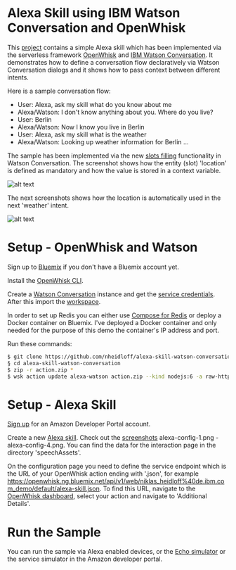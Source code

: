 Alexa Skill using IBM Watson Conversation and OpenWhisk
================================================================================

This [project](https://github.com/nheidloff/alexa-skill-watson-conversation) contains a simple Alexa skill which has been implemented via the serverless framework [OpenWhisk](http://openwhisk.incubator.apache.org/) and [IBM Watson Conversation](https://www.ibm.com/watson/developercloud/conversation.html). It demonstrates how to define a conversation flow declaratively via Watson Conversation dialogs and it shows how to pass context between different intents.

Here is a sample conversation flow:

- User: Alexa, ask my skill what do you know about me
- Alexa/Watson: I don't know anything about you. Where do you live?
- User: Berlin
- Alexa/Watson: Now I know you live in Berlin
- User: Alexa, ask my skill what is the weather
- Alexa/Watson: Looking up weather information for Berlin ...

The sample has been implemented via the new [slots filling](http://heidloff.net/article/conversation-watson-slots) functionality in Watson Conversation. The screenshot shows how the entity (slot) 'location' is defined as mandatory and how the value is stored in a context variable.

![alt text](https://raw.githubusercontent.com/nheidloff/alexa-skill-watson-conversation/master/screenshots/dialog-2.png "Watson")

The next screenshots shows how the location is automatically used in the next 'weather' intent.

![alt text](https://raw.githubusercontent.com/nheidloff/alexa-skill-watson-conversation/master/screenshots/dialog-1.png "Watson")


Setup - OpenWhisk and Watson
================================================================================

Sign up to [Bluemix](https://console.ng.bluemix.net/registration/) if you don't have a Bluemix account yet.

Install the [OpenWhisk CLI](https://console.bluemix.net/openwhisk/learn/cli).

Create a [Watson Conversation](https://console.bluemix.net/catalog/services/conversation) instance and get the [service credentials](https://github.com/watson-developer-cloud/node-sdk#getting-the-service-credentials). After this import the [workspace](https://github.com/nheidloff/alexa-skill-watson-conversation/blob/master/workspace.json).

In order to set up Redis you can either use [Compose for Redis](https://console.bluemix.net/catalog/services/compose-for-redis) or deploy a Docker container on Bluemix. I've deployed a Docker container and only needed for the purpose of this demo the container's IP address and port.

Run these commands:

```sh
$ git clone https://github.com/nheidloff/alexa-skill-watson-conversation.git
§ cd alexa-skill-watson-conversation
$ zip -r action.zip * 
$ wsk action update alexa-watson action.zip --kind nodejs:6 -a raw-http true -a web-export true --param WATSON_USER_NAME xxx --param WATSON_PASSWORD xxx --param WATSON_WORKSPACE_ID xxx --param REDIS_IP xxx --param REDIS_PORT xxx
```

Setup - Alexa Skill
================================================================================

[Sign up](http://developer.amazon.com/) for an Amazon Developer Portal account.

Create a new [Alexa skill](https://developer.amazon.com/public/solutions/alexa/alexa-skills-kit/docs/registering-and-managing-alexa-skills-in-the-developer-portal#register-a-new-skill). Check out the [screenshots](https://github.com/nheidloff/alexa-skill-watson-conversation/tree/master/screenshots) alexa-config-1.png - alexa-config-4.png. You can find the data for the interaction page in the directory 'speechAssets'.

On the configuration page you need to define the service endpoint which is the URL of your OpenWhisk action ending with '.json', for example https://openwhisk.ng.bluemix.net/api/v1/web/niklas_heidloff%40de.ibm.com_demo/default/alexa-skill.json. To find this URL, navigate to the [OpenWhisk dashboard](https://console.bluemix.net/openwhisk/manage/actions), select your action and navigate to 'Additional Details'.


Run the Sample
================================================================================

You can run the sample via Alexa enabled devices, or the [Echo simulator](https://echosim.io/) or the service simulator in the Amazon developer portal.
